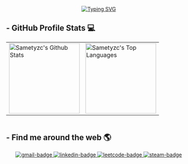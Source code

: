 <p align="center">
  <a href="https://git.io/typing-svg">
    <img src="https://readme-typing-svg.demolab.com?font=Fira+Code&size=24&pause=1000&color=FFFFFF&center=true&vCenter=true&width=600&lines=Hi.+I%E2%80%99m+Samet+Yaz%C4%B1c%C4%B1.;Software+Engineer;Nice+to+meet+you!" alt="Typing SVG" />
  </a>
</p>

## - GitHub Profile Stats 💻
<table style="border:none;margin:0">
  <tr style="border:none;">
    <td style="border:none;">
      <a target="_blank" href="https://github.com/anuraghazra/github-readme-stats">
        <img alt="Sametyzc's Github Stats" src="https://github-readme-stats.vercel.app/api/?username=Sametyzc&show_icons=true&include_all_commits=true&count_private=true&theme=dark&hide_border=true&bg_color=0000" height="192px" />
      </a>
    </td>
    <td style="border:none;">
      <a href="https://github.com/anuraghazra/github-readme-stats">
        <img alt="Sametyzc's Top Languages" src="https://github-readme-stats.vercel.app/api/top-langs/?username=Sametyzc&langs_count=8&layout=compact&theme=dark&hide_border=true&bg_color=0000" height="192px" />
      </a>
    </td>
  </tr>
</table>
<br>

## - Find me around the web 🌎
<p align="center">
  <a href="mailto:sametyzc41@gmail.com">
    <img src="https://img.shields.io/badge/Gmail-D14836?style=for-the-badge&logo=gmail&logoColor=white" alt="gmail-badge"/>
  </a>
  <a target="_blank" href="https://www.linkedin.com/in/samet-yazici/">
    <img src="https://img.shields.io/badge/LinkedIn-0077B5?style=for-the-badge&logo=linkedin&logoColor=white" alt="linkedin-badge"/>
  </a>
  <a target="_blank" href="https://leetcode.com/Ependi/">
    <img src="https://img.shields.io/badge/-LeetCode-FFA116?style=for-the-badge&logo=LeetCode&logoColor=black" alt="leetcode-badge"/>
  </a>
  <a target="_blank" href="https://steamcommunity.com/profiles/76561198395574543">
    <img src="https://img.shields.io/badge/Steam-000000?style=for-the-badge&logo=steam&logoColor=white" alt="steam-badge"/>
  </a>
</p>
